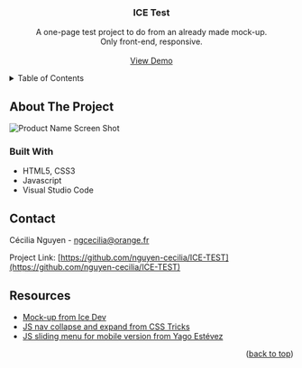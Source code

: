 <div id="top"></div>

<div align="center">

<h3 align="center">ICE Test</h3>

  <p align="center">
    A one-page test project to do from an already made mock-up.
    <br />
    Only front-end, responsive.
    <br />
    <br />
    <a href="https://nguyen-cecilia.github.io/ICE-TEST/">View Demo</a>
  </p>
</div>

<!-- TABLE OF CONTENTS -->
<details>
  <summary>Table of Contents</summary>
  <ol>
    <li>
      <a href="#about-the-project">About The Project</a>
      <ul>
        <li><a href="#built-with">Built With</a></li>
      </ul>
    </li>
    <li><a href="#contact">Contact</a></li>
    <li><a href="#resources">Resources</a></li>
  </ol>
</details>

<!-- ABOUT THE PROJECT -->
## About The Project

![Product Name Screen Shot](./img/screenshot.png)

### Built With

* HTML5, CSS3
* Javascript
* Visual Studio Code

<!-- CONTACT -->
## Contact

Cécilia Nguyen - ngcecilia@orange.fr

Project Link: [https://github.com/nguyen-cecilia/ICE-TEST](https://github.com/nguyen-cecilia/ICE-TEST)

<!-- RESOURCES -->
## Resources

* [Mock-up from Ice Dev](https://www.figma.com/file/VbPu5A3iLG2RUEoJgmI3bW/Test-Decoupe?node-id=163%3A1073)
* [JS nav collapse and expand from CSS Tricks](https://css-tricks.com/using-css-transitions-auto-dimensions/)
* [JS sliding menu for mobile version from Yago Estévez](https://codepen.io/yagoestevez/pen/rqamJb)

<p align="right">(<a href="#top">back to top</a>)</p>
